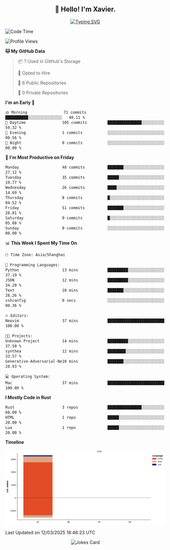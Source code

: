<h2 align="center">👋 Hello! I'm Xavier.</h2>

<!-- typing svg starts -->
<div align="center">
 <a href="https://git.io/typing-svg"><img src="https://readme-typing-svg.demolab.com?font=Fira+Code&size=16&pause=1000&color=FFFFFFF0&width=435&lines=Fear+is+temporary.+Regret+is+forever." alt="Typing SVG" /></a>
</div>
<!-- typing svg ends -->

<!--START_SECTION:waka-->
![Code Time](http://img.shields.io/badge/Code%20Time-258%20hrs%2013%20mins-blue)

![Profile Views](http://img.shields.io/badge/Profile%20Views-2-blue)

**🐱 My GitHub Data** 

> 📦 ? Used in GitHub's Storage 
 > 
> 💼 Opted to Hire
 > 
> 📜 6 Public Repositories 
 > 
> 🔑 0 Private Repositories 
 > 
**I'm an Early 🐤** 

```text
🌞 Morning                71 commits          ██████████░░░░░░░░░░░░░░░   40.11 % 
🌆 Daytime                105 commits         ███████████████░░░░░░░░░░   59.32 % 
🌃 Evening                1 commits           ░░░░░░░░░░░░░░░░░░░░░░░░░   00.56 % 
🌙 Night                  0 commits           ░░░░░░░░░░░░░░░░░░░░░░░░░   00.00 % 
```
📅 **I'm Most Productive on Friday** 

```text
Monday                   48 commits          ███████░░░░░░░░░░░░░░░░░░   27.12 % 
Tuesday                  35 commits          █████░░░░░░░░░░░░░░░░░░░░   19.77 % 
Wednesday                26 commits          ████░░░░░░░░░░░░░░░░░░░░░   14.69 % 
Thursday                 8 commits           █░░░░░░░░░░░░░░░░░░░░░░░░   04.52 % 
Friday                   51 commits          ███████░░░░░░░░░░░░░░░░░░   28.81 % 
Saturday                 9 commits           █░░░░░░░░░░░░░░░░░░░░░░░░   05.08 % 
Sunday                   0 commits           ░░░░░░░░░░░░░░░░░░░░░░░░░   00.00 % 
```


📊 **This Week I Spent My Time On** 

```text
🕑︎ Time Zone: Asia/Shanghai

💬 Programming Languages: 
Python                   13 mins             █████████░░░░░░░░░░░░░░░░   37.19 % 
JSON                     12 mins             █████████░░░░░░░░░░░░░░░░   34.20 % 
Text                     10 mins             ███████░░░░░░░░░░░░░░░░░░   28.26 % 
sshconfig                0 secs              ░░░░░░░░░░░░░░░░░░░░░░░░░   00.36 % 

🔥 Editors: 
Neovim                   37 mins             █████████████████████████   100.00 % 

🐱‍💻 Projects: 
Unknown Project          14 mins             █████████░░░░░░░░░░░░░░░░   37.50 % 
synthea                  12 mins             ████████░░░░░░░░░░░░░░░░░   33.57 % 
Generative-Adversarial-Ne10 mins             ███████░░░░░░░░░░░░░░░░░░   28.93 % 

💻 Operating System: 
Mac                      37 mins             █████████████████████████   100.00 % 
```

**I Mostly Code in Rust** 

```text
Rust                     3 repos             ███████████████░░░░░░░░░░   60.00 % 
HTML                     1 repo              █████░░░░░░░░░░░░░░░░░░░░   20.00 % 
Lua                      1 repo              █████░░░░░░░░░░░░░░░░░░░░   20.00 % 
```



**Timeline**

![Lines of Code chart](https://raw.githubusercontent.com/xavier2code/xavier2code/main/assets/bar_graph.png)


 Last Updated on 12/03/2025 18:46:23 UTC
<!--END_SECTION:waka-->

<!-- jokes card -->
<div align="center">
 <img src="https://readme-jokes.vercel.app/api?hideBorder" alt="Jokes Card" />
</div>
